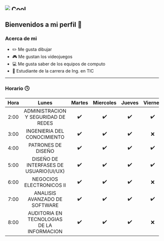 ![](https://images.cooltext.com/5508529.png)
<a href="http://cooltext.com" target="_top"><img src="https://cooltext.com/images/ct_pixel.gif" width="80" height="15" alt="Cool Text: Logo and Graphics Generator" border="0" /></a>
---

## Bienvenidos a mi perfil :wave:

### Acerca de mi 

* :pencil2: Me gusta dibujar 
* :video_game: Me gustan los videojuegos
* :computer: Me gusta saber de los equipos de computo
* :school: Estudiante de la carrera de Ing. en TIC

---

### Horario :clock4:

| Hora |     Lunes    |   Martes  |  Miercoles  |   Jueves  |   Viernes  |
|:----:|:------------------------------------------:|:-:|:-:|:-:|:---:|
| 2:00 |     ADMINISTRACION Y SEGURIDAD DE REDES    | :heavy_check_mark:  |  :heavy_check_mark: | :heavy_check_mark:  | :heavy_check_mark:  |
| 3:00 | INGENIERIA DEL CONOCIMIENTO                |  :heavy_check_mark: |  :heavy_check_mark: |  :heavy_check_mark: |  :x: |
| 4:00 | PATRONES DE DISEÑO                         |  :heavy_check_mark: | :heavy_check_mark:  |  :heavy_check_mark: |  :heavy_check_mark: |
| 5:00 | DISEÑO DE INTERFASES DE USUARIO(UI/UX)     |  :heavy_check_mark: |  :heavy_check_mark: |  :heavy_check_mark: | :heavy_check_mark:  |
| 6:00 | NEGOCIOS ELECTRONICOS II                   |  :heavy_check_mark: |  :heavy_check_mark: |  :heavy_check_mark: |  :x: |
| 7:00 | ANALISIS AVANZADO DE  SOFTWARE             |  :heavy_check_mark: |  :heavy_check_mark: |  :heavy_check_mark: |  :heavy_check_mark: |
| 8:00 | AUDITORIA EN TECNOLOGIAS DE LA INFORMACION |  :heavy_check_mark: |  :heavy_check_mark: | :heavy_check_mark:  | :x:|
